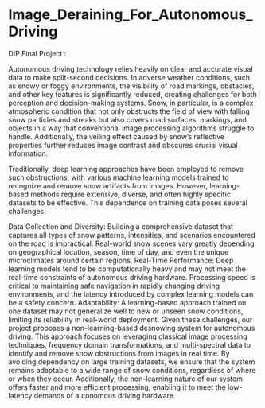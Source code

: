 # Image_Deraining_For_Autonomous_Driving
DIP Final Project :


Autonomous driving technology relies heavily on clear and accurate visual data to make split-second decisions. In adverse weather conditions, such as snowy or foggy environments, the visibility of road markings, obstacles, and other key features is significantly reduced, creating challenges for both perception and decision-making systems. Snow, in particular, is a complex atmospheric condition that not only obstructs the field of view with falling snow particles and streaks but also covers road surfaces, markings, and objects in a way that conventional image processing algorithms struggle to handle. Additionally, the veiling effect caused by snow’s reflective properties further reduces image contrast and obscures crucial visual information.


Traditionally, deep learning approaches have been employed to remove such obstructions, with various machine learning models trained to recognize and remove snow artifacts from images. However, learning-based methods require extensive, diverse, and often highly specific datasets to be effective. This dependence on training data poses several challenges:


Data Collection and Diversity: Building a comprehensive dataset that captures all types of snow patterns, intensities, and scenarios encountered on the road is impractical. Real-world snow scenes vary greatly depending on geographical location, season, time of day, and even the unique microclimates around certain regions.
Real-Time Performance: Deep learning models tend to be computationally heavy and may not meet the real-time constraints of autonomous driving hardware. Processing speed is critical to maintaining safe navigation in rapidly changing driving environments, and the latency introduced by complex learning models can be a safety concern.
Adaptability: A learning-based approach trained on one dataset may not generalize well to new or unseen snow conditions, limiting its reliability in real-world deployment.
Given these challenges, our project proposes a non-learning-based desnowing system for autonomous driving. This approach focuses on leveraging classical image processing techniques, frequency domain transformations, and multi-spectral data to identify and remove snow obstructions from images in real time. By avoiding dependency on large training datasets, we ensure that the system remains adaptable to a wide range of snow conditions, regardless of where or when they occur. Additionally, the non-learning nature of our system offers faster and more efficient processing, enabling it to meet the low-latency demands of autonomous driving hardware.
